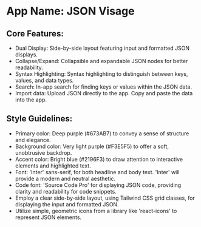 # **App Name**: JSON Visage

## Core Features:

- Dual Display: Side-by-side layout featuring input and formatted JSON displays.
- Collapse/Expand: Collapsible and expandable JSON nodes for better readability.
- Syntax Highlighting: Syntax highlighting to distinguish between keys, values, and data types.
- Search: In-app search for finding keys or values within the JSON data.
- Import data: Upload JSON directly to the app. Copy and paste the data into the app.

## Style Guidelines:

- Primary color: Deep purple (#673AB7) to convey a sense of structure and elegance.
- Background color: Very light purple (#F3E5F5) to offer a soft, unobtrusive backdrop.
- Accent color: Bright blue (#2196F3) to draw attention to interactive elements and highlighted text.
- Font: 'Inter' sans-serif, for both headline and body text. 'Inter' will provide a modern and neutral aesthetic.
- Code font: 'Source Code Pro' for displaying JSON code, providing clarity and readability for code snippets.
- Employ a clear side-by-side layout, using Tailwind CSS grid classes, for displaying the input and formatted JSON.
- Utilize simple, geometric icons from a library like 'react-icons' to represent JSON elements.